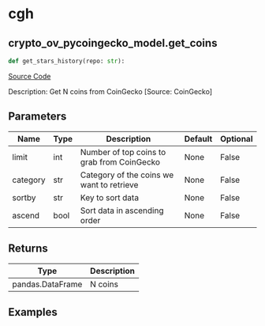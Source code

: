 # cgh

## crypto_ov_pycoingecko_model.get_coins

```python
def get_stars_history(repo: str):
```
[Source Code](https://github.com/OpenBB-finance/OpenBBTerminal/tree/main/openbb_terminal/cryptocurrency/discovery/pycoingecko_model.py#L120)

Description: Get N coins from CoinGecko [Source: CoinGecko]

## Parameters

| Name | Type | Description | Default | Optional |
| ---- | ---- | ----------- | ------- | -------- |
| limit | int | Number of top coins to grab from CoinGecko | None | False |
| category | str | Category of the coins we want to retrieve | None | False |
| sortby | str | Key to sort data | None | False |
| ascend | bool | Sort data in ascending order | None | False |

## Returns

| Type | Description |
| ---- | ----------- |
| pandas.DataFrame | N coins |

## Examples

